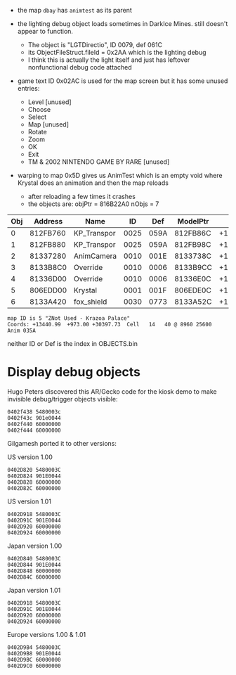 - the map `dbay` has `animtest` as its parent
- the lighting debug object loads sometimes in DarkIce Mines. still doesn't appear to function.
    - The object is "LGTDirectio", ID 0079, def 061C
    - its ObjectFileStruct.fileId = 0x2AA which is the lighting debug
    - I think this is actually the light itself and just has leftover nonfunctional debug code attached
- game text ID 0x02AC is used for the map screen but it has some unused entries:
    - Level [unused]
    - Choose
    - Select
    - Map [unused]
    - Rotate
    - Zoom
    - OK
    - Exit
    - TM &  2002 NINTENDO  GAME BY RARE [unused]

- warping to map 0x5D gives us AnimTest which is an empty void where Krystal does an animation and then the map reloads
    - after reloading a few times it crashes
    - the objects are: objPtr = 816B22A0 nObjs = 7

Obj|Address |Name       |ID  |Def |ModelPtr|XPos     |YPos     |ZPos     |Ch
---|--------|-----------|----|----|--------|---------|---------|---------|--
  0|812FB760|KP_Transpor|0025|059A|812FB86C|+19373.80|   +23.00|+30080.00| 0
  1|812FB880|KP_Transpor|0025|059A|812FB98C|+13440.99|  +973.00|+30397.73| 0
  2|81337280|AnimCamera |0010|001E|8133738C|+13440.99|  +973.00|+30397.73| 0
  3|8133B8C0|Override   |0010|0006|8133B9CC|+13440.99|  +973.00|+30397.73| 0
  4|81336D00|Override   |0010|0006|81336E0C|+13440.99|  +973.00|+30397.73| 0
  5|806EDD00|Krystal    |0001|001F|806EDE0C|+13440.99|  +973.00|+30397.73| 2
  6|8133A420|fox_shield |0030|0773|8133A52C|+13440.99|  +973.00|+30397.73| 0

    map ID is 5 "ZNot Used - Krazoa Palace"
    Coords: +13440.99  +973.00 +30397.73  Cell   14   40 @ 8960 25600
    Anim 035A

neither ID or Def is the index in OBJECTS.bin

# Display debug objects
Hugo Peters discovered this AR/Gecko code for the kiosk demo to make invisible debug/trigger objects visible:

    0402f438 5480003c
    0402f43c 901e0044
    0402f440 60000000
    0402f444 60000000

Gilgamesh ported it to other versions:

US version 1.00

    0402D820 5480003C
    0402D824 901E0044
    0402D828 60000000
    0402D82C 60000000

US version 1.01

    0402D918 5480003C
    0402D91C 901E0044
    0402D920 60000000
    0402D924 60000000

Japan version 1.00

    0402D840 5480003C
    0402D844 901E0044
    0402D848 60000000
    0402D84C 60000000

Japan version 1.01

    0402D918 5480003C
    0402D91C 901E0044
    0402D920 60000000
    0402D924 60000000

Europe versions 1.00 & 1.01

    0402D9B4 5480003C
    0402D9B8 901E0044
    0402D9BC 60000000
    0402D9C0 60000000
